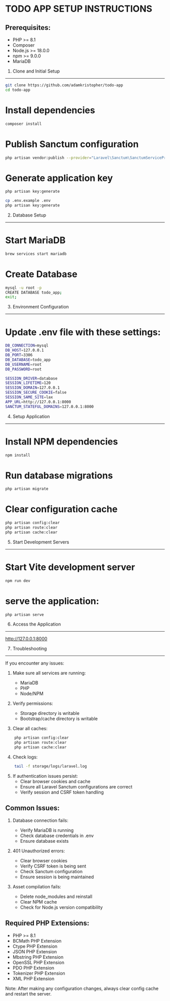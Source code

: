 # TODO APP SETUP INSTRUCTIONS

## Prerequisites:

-   PHP >= 8.1
-   Composer
-   Node.js >= 18.0.0
-   npm >= 9.0.0
-   MariaDB

1. Clone and Initial Setup

---

```sh
git clone https://github.com/adamkristopher/todo-app
cd todo-app
```

# Install dependencies

```sh
composer install
```

# Publish Sanctum configuration

```sh
php artisan vendor:publish --provider="Laravel\Sanctum\SanctumServiceProvider"
```

# Generate application key

```sh
php artisan key:generate

cp .env.example .env
php artisan key:generate
```

2. Database Setup

---

# Start MariaDB

```sh
brew services start mariadb
```

# Create Database

```sh
mysql -u root -p
CREATE DATABASE todo_app;
exit;
```

3. Environment Configuration

---

# Update .env file with these settings:

```sh
DB_CONNECTION=mysql
DB_HOST=127.0.0.1
DB_PORT=3306
DB_DATABASE=todo_app
DB_USERNAME=root
DB_PASSWORD=root

SESSION_DRIVER=database
SESSION_LIFETIME=120
SESSION_DOMAIN=127.0.0.1
SESSION_SECURE_COOKIE=false
SESSION_SAME_SITE=lax
APP_URL=http://127.0.0.1:8000
SANCTUM_STATEFUL_DOMAINS=127.0.0.1:8000
```

4. Setup Application

---

# Install NPM dependencies

```sh
npm install
```

# Run database migrations

```sh
php artisan migrate
```

# Clear configuration cache

```sh
php artisan config:clear
php artisan route:clear
php artisan cache:clear
```

5. Start Development Servers

---

# Start Vite development server

```sh
npm run dev
```

# serve the application:

```sh
php artisan serve
```

6. Access the Application

---

http://127.0.0.1:8000

7. Troubleshooting

---

If you encounter any issues:

1. Make sure all services are running:

    - MariaDB
    - PHP
    - Node/NPM

2. Verify permissions:

    - Storage directory is writable
    - Bootstrap/cache directory is writable

3. Clear all caches:

```sh
    php artisan config:clear
    php artisan route:clear
    php artisan cache:clear
```

4. Check logs:

```sh
    tail -f storage/logs/laravel.log
```

5. If authentication issues persist:
    - Clear browser cookies and cache
    - Ensure all Laravel Sanctum configurations are correct
    - Verify session and CSRF token handling

## Common Issues:

1. Database connection fails:

    - Verify MariaDB is running
    - Check database credentials in .env
    - Ensure database exists

2. 401 Unauthorized errors:

    - Clear browser cookies
    - Verify CSRF token is being sent
    - Check Sanctum configuration
    - Ensure session is being maintained

3. Asset compilation fails:
    - Delete node_modules and reinstall
    - Clear NPM cache
    - Check for Node.js version compatibility

## Required PHP Extensions:

-   PHP >= 8.1
-   BCMath PHP Extension
-   Ctype PHP Extension
-   JSON PHP Extension
-   Mbstring PHP Extension
-   OpenSSL PHP Extension
-   PDO PHP Extension
-   Tokenizer PHP Extension
-   XML PHP Extension

Note: After making any configuration changes, always clear config cache and restart the server.

```

```
